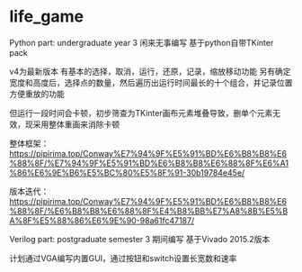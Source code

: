 # life_game

Python part:
undergraduate year 3 闲来无事编写
基于python自带TKinter pack

v4为最新版本
有基本的选择，取消，运行，还原，记录，缩放移动功能
另有确定宽度和高度后，选择点的数量，然后遍历出运行时间最长的十个组合，并记录位置方便重放的功能

但运行一段时间会卡顿，初步筛查为TKinter画布元素堆叠导致，删单个元素无效，现采用整体重画来消除卡顿

整体框架：https://pipirima.top/Conway%E7%94%9F%E5%91%BD%E6%B8%B8%E6%88%8F/%E7%94%9F%E5%91%BD%E6%B8%B8%E6%88%8F%E6%A1%86%E6%9E%B6%E5%BC%80%E5%8F%91-30b19784e45e/

版本迭代：https://pipirima.top/Conway%E7%94%9F%E5%91%BD%E6%B8%B8%E6%88%8F/%E6%B8%B8%E6%88%8F%E4%B8%BB%E7%A8%8B%E5%BA%8F%E5%88%86%E6%9E%90-98a61fc47187/

Verilog part:
postgraduate semester 3 期间编写
基于Vivado 2015.2版本

计划通过VGA编写内置GUI，通过按钮和switch设置长宽数和速率
